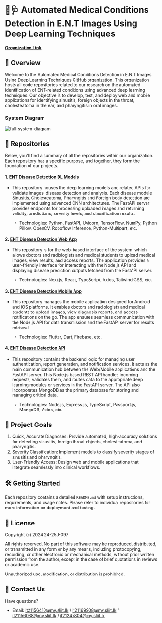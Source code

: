 # 🏥🩺 Automated Medical Conditions Detection in E.N.T Images Using Deep Learning Techniques

#### [Organization Link](https://github.com/24-25J-097)

## 🌟 Overview

Welcome to the Automated Medical Conditions Detection in E.N.T Images Using Deep Learning Techniques GitHub organization. This organization hosts all code repositories related to our research on the automated identification of ENT-related conditions using advanced deep learning techniques. Our objective is to develop, test, and deploy web and mobile applications for identifying sinusitis, foreign objects in the throat, cholesteatoma in the ear, and pharyngitis in oral images.

### System Diagram
![full-system-diagram](https://github.com/user-attachments/assets/4e92f698-168d-41fd-9546-05b2741bdc72)

## 📁 Repositories

Below, you’ll find a summary of all the repositories within our organization. Each repository has a specific purpose, and together, they form the foundation of our projects.

#### 1. [**ENT Disease Detection DL Models**](https://github.com/24-25J-097/ent-disease-detection-dl-models)

- This repository houses the deep learning models and related APIs for validate images, disease detection and analysis. Each disease module Sinusitis, Cholesteatoma, Pharyngitis and Foreign body detection are implemented using advanced CNN architectures. The FastAPI server provides endpoints for processing uploaded images and returning validity, predictions, severity levels, and classification results.

  - Technologies: Python, FastAPI, Uvicorn, TensorFlow, NumPy, Python Pillow, OpenCV, Roboflow Inference, Python-Multipart, etc.

#### 2. [**ENT Disease Detection Web App**](https://github.com/24-25J-097/ent-disease-detection-webapp)

- This repository is for the web-based interface of the system, which allows doctors and radiologists and medical students to upload medical images, view results, and access reports. The application provides a user-friendly interface for interacting with the Node.js API and displaying disease prediction outputs fetched from the FastAPI server.

  - Technologies: Next.js, React, TypeScript, Axios, Tailwind CSS, etc.

#### 3. [**ENT Disease Detection Mobile App**](https://github.com/24-25J-097/ent-disease-detection-mobile-app)

- This repository manages the mobile application designed for Android and iOS platforms. It enables doctors and radiologists and medical students to upload images, view diagnosis reports, and access notifications on the go. The app ensures seamless communication with the Node.js API for data transmission and the FastAPI server for results retrieval.

  - Technologies: Flutter, Dart, Firebase, etc.

#### 4. [**ENT Disease Detection API**](https://github.com/24-25J-097/ent-disease-detection-api)

- This repository contains the backend logic for managing user authentication, report generation, and notification services. It acts as the main communication hub between the Web/Mobile applications and the FastAPI server. This Node.js based REST API handles incoming requests, validates them, and routes data to the appropriate deep learning modules or services in the FastAPI server. The API also incorporates MongoDB as the primary database for storing and managing critical data.

  - Technologies: Node.js, Express.js, TypeScript, Passport.js, MongoDB, Axios, etc.

## 🚀 Project Goals

1. Quick, Accurate Diagnoses: Provide automated, high-accuracy solutions for detecting sinusitis, foreign throat objects, cholesteatoma, and pharyngitis.
2. Severity Classification: Implement models to classify severity stages of sinusitis and pharyngitis.
3. User-Friendly Access: Design web and mobile applications that integrate seamlessly into clinical workflows.

## 🛠️ Getting Started

Each repository contains a detailed `README.md` with setup instructions, requirements, and usage notes. Please refer to individual repositories for more information on deployment and testing.

## 📜 License

Copyright (c) 2024 24-25J-097

All rights reserved. No part of this software may be reproduced, distributed,
or transmitted in any form or by any means, including photocopying, recording,
or other electronic or mechanical methods, without prior written permission
from the author, except in the case of brief quotations in reviews or academic use.

Unauthorized use, modification, or distribution is prohibited.

## 🤝 Contact Us

Have questions?

- Email: [it21156410@my.sliit.lk](mailto:it21156410@my.sliit.lk) / [it21169908@my.sliit.lk](mailto:it21169908@my.sliit.lk) / [it21156038@my.sliit.lk](mailto:it21156038@my.sliit.lk) / [it21247804@my.sliit.lk](mailto:it21247804@my.sliit.lk)
